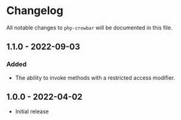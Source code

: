 # Changelog

All notable changes to `php-crowbar` will be documented in this file.

## 1.1.0 - 2022-09-03

### Added

- The ability to invoke methods with a restricted access modifier.

## 1.0.0 - 2022-04-02

- Initial release
